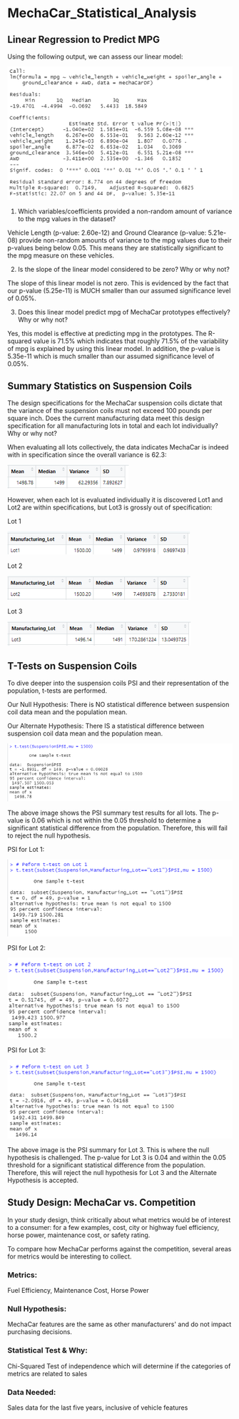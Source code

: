 # MechaCar_Statistical_Analysis

## Linear Regression to Predict MPG

Using the following output, we can assess our linear model:

![1](Images/1.png)

1. Which variables/coefficients provided a non-random amount of variance to the mpg values in the dataset?

Vehicle Length (p-value: 2.60e-12) and Ground Clearance (p-value: 5.21e-08) provide non-random amounts of variance to the mpg values due to their p-values being below 0.05. This means they are statistically significant to the mpg measure on these vehicles.

2. Is the slope of the linear model considered to be zero? Why or why not?

The slope of this linear model is not zero. This is evidenced by the fact that our p-value (5.25e-11) is MUCH smaller than our assumed significance level of 0.05%.

3. Does this linear model predict mpg of MechaCar prototypes effectively? Why or why not?

Yes, this model is effective at predicting mpg in the prototypes. The R-squared value is 71.5% which indicates that roughly 71.5% of the variability of mpg is explained by using this linear model. In addition, the p-value is 5.35e-11 which is much smaller than our assumed significance level of 0.05%.

## Summary Statistics on Suspension Coils

The design specifications for the MechaCar suspension coils dictate that the variance of the suspension coils must not exceed 100 pounds per square inch. Does the current manufacturing data meet this design specification for all manufacturing lots in total and each lot individually? Why or why not?

When evaluating all lots collectively, the data indicates MechaCar is indeed with in specification since the overall variance is 62.3:

![2](Images/2.png)

However, when each lot is evaluated individually it is discovered Lot1 and Lot2 are within specifications, but Lot3 is grossly out of specification:

Lot 1

![2.1](Images/2.1.png)

Lot 2

![3](Images/3.png)

Lot 3

![4](Images/4.png)

## T-Tests on Suspension Coils

To dive deeper into the suspension coils PSI and their representation of the population, t-tests are performed.

Our Null Hypothesis: There is NO statistical difference between suspension coil data mean and the population mean.

Our Alternate Hypothesis: There IS a statistical difference between suspension coil data mean and the population mean.

![5](Images/5.png)

The above image shows the PSI summary test results for all lots. The p-value is 0.06 which is not within the 0.05 threshold to determine a significant statistical difference from the population. Therefore, this will fail to reject the null hypothesis.

PSI for Lot 1:

![6](Images/6.png)

PSI for Lot 2:

![7](Images/7.png)

PSI for Lot 3:

![8](Images/8.png)

The above image is the PSI summary for Lot 3. This is where the null hypothesis is challenged. The p-value for Lot 3 is 0.04 and within the 0.05 threshold for a significant statistical difference from the population. Therefore, this will reject the null hypothesis for Lot 3 and the Alternate Hypothesis is accepted.

## Study Design: MechaCar vs. Competition

In your study design, think critically about what metrics would be of interest to a consumer: for a few examples, cost, city or highway fuel efficiency, horse power, maintenance cost, or safety rating.

To compare how MechaCar performs against the competition, several areas for metrics would be interesting to collect.

### Metrics: 

Fuel Efficiency, Maintenance Cost, Horse Power

### Null Hypothesis: 

MechaCar features are the same as other manufacturers' and do not impact purchasing decisions.

### Statistical Test & Why: 
Chi-Squared Test of independence which will determine if the categories of metrics are related to sales

### Data Needed: 
Sales data for the last five years, inclusive of vehicle features
